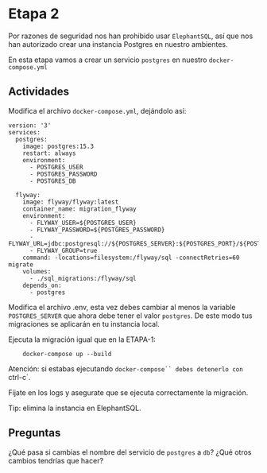 # Etapa 2

Por razones de seguridad nos han prohibido usar `ElephantSQL`, así que nos han autorizado crear una instancia Postgres en nuestro ambientes.

En esta etapa vamos a crear un servicio `postgres` en nuestro `docker-compose.yml`

## Actividades

Modifica el archivo `docker-compose.yml`, dejándolo así:

```
version: '3'
services:
  postgres:
    image: postgres:15.3
    restart: always
    environment:
      - POSTGRES_USER
      - POSTGRES_PASSWORD
      - POSTGRES_DB

  flyway:
    image: flyway/flyway:latest
    container_name: migration_flyway
    environment:
      - FLYWAY_USER=${POSTGRES_USER}
      - FLYWAY_PASSWORD=${POSTGRES_PASSWORD}
      - FLYWAY_URL=jdbc:postgresql://${POSTGRES_SERVER}:${POSTGRES_PORT}/${POSTGRES_DB}
      - FLYWAY_GROUP=true
    command: -locations=filesystem:/flyway/sql -connectRetries=60 migrate
    volumes:
      - ./sql_migrations:/flyway/sql
    depends_on:
      - postgres
```

Modifica el archivo .env, esta vez debes cambiar al menos la variable `POSTGRES_SERVER` que ahora debe tener el valor `postgres`.
De este modo tus migraciones se aplicarán en tu instancia local.

Ejecuta la migración igual que en la ETAPA-1:

```
	docker-compose up --build
```

Atención: si estabas ejecutando ` docker-compose`` debes detenerlo con  `ctrl-c`.

Fíjate en los logs y asegurate que se ejecuta correctamente la migración.

Tip: elimina la instancia en ElephantSQL.

## Preguntas

¿Qué pasa si cambias el nombre del servicio de `postgres` a `db`? ¿Qué otros cambios tendrías que hacer?

